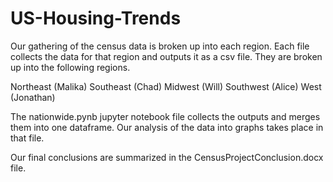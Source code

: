 # US-Housing-Trends
Our gathering of the census data is broken up into each region.
Each file collects the data for that region and outputs it as a csv file. They are broken up into the following regions.

Northeast (Malika)
Southeast (Chad)
Midwest (Will)
Southwest (Alice)
West (Jonathan)

The nationwide.pynb jupyter notebook file collects the outputs and merges them into one dataframe.
Our analysis of the data into graphs takes place in that file.

Our final conclusions are summarized in the CensusProjectConclusion.docx file.

